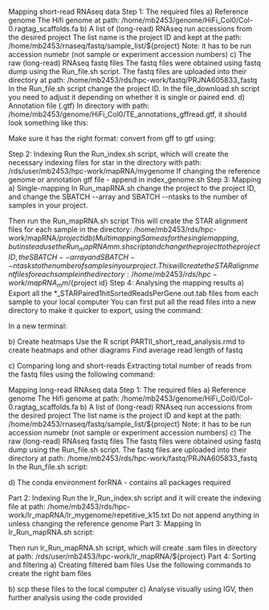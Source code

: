 Mapping short-read RNAseq data
Step 1: The required files
a) Reference genome
The Hifi genome at path: /home/mb2453/genome/HiFi_Col0/Col-0.ragtag_scaffolds.fa
b) A list of (long-read) RNAseq run accessions from the desired project
The list name is the project ID and kept at the path: /home/mb2453/rnaseq/fastq/sample_list/${project}
Note: it has to be run accession numebr (not sample or experiment accession numbers)
c) The raw (long-read) RNAseq fastq files
The fastq files were obtained using fastq dump using the Run_file.sh script. The fastq files are uploaded into their directory at path: /home/mb2453/rds/hpc-work/fastq/PRJNA605833_fastq
In the Run_file.sh script change the project ID. In the file_download.sh script you need to adjust it depending on whether it is single or paired end.
d) Annotation file (.gtf)
In directory with path: /home/mb2453/genome/HiFi_Col0/TE_annotations_gffread.gtf, it should look something like this:

Make sure it has the right format: convert from gff to gtf using:

Step 2: Indexing
Run the Run_index.sh script, which will create the necessary indexing files for star in the directory with path: /rds/user/mb2453/hpc-work/mapRNA/mygenome
If changing the reference genome or annotation gtf file - append in index_genome.sh
Step 3: Mapping
a) Single-mapping
In Run_mapRNA.sh change the project to the project ID, and change the SBATCH --array and SBATCH --ntasks to the number of samples in your project.

Then run the Run_mapRNA.sh script
This will create the STAR alignment files for each sample in the directory: /home/mb2453/rds/hpc-work/mapRNA/${project id}
b) Multimapping
Same as for the single mapping, but instead use the Run_mapRNAmm.sh script and change the project to the project ID, the SBATCH --array and SBATCH --ntasks to the number of samples in your project.
This will create the STAR alignment files for each sample in the directory: /home/mb2453/rds/hpc-work/mapRNA_mm/${project id}
Step 4: Analysing the mapping results
a) Export all the *_STARPaired1hitSortedReadsPerGene.out.tab files from each sample to your local computer
You can first put all the read files into a new directory to make it quicker to export, using the command:

In a new terminal:

b) Create heatmaps
Use the R script PARTII_short_read_analysis.rmd to create heatmaps and other diagrams
Find average read length of fastq

c) Comparing long and short-reads Extracting total number of reads from the fastq files using the following command:

Mapping long-read RNAseq data
Step 1: The required files
a) Reference genome
The Hifi genome at path: /home/mb2453/genome/HiFi_Col0/Col-0.ragtag_scaffolds.fa
b) A list of (long-read) RNAseq run accessions from the desired project
The list name is the project ID and kept at the path: /home/mb2453/rnaseq/fastq/sample_list/${project}
Note: it has to be run accession numebr (not sample or experiment accession numbers)
c) The raw (long-read) RNAseq fastq files
The fastq files were obtained using fastq dump using the Run_file.sh script. The fastq files are uploaded into their directory at path: /home/mb2453/rds/hpc-work/fastq/PRJNA605833_fastq
In the Run_file.sh script:

d) The conda environment forRNA - contains all packages required

Part 2: Indexing
Run the lr_Run_index.sh script and it will create the indexing file at path: /home/mb2453/rds/hpc-work/lr_mapRNA/lr_mygenome/repetitive_k15.txt
Do not append anything in unless changing the reference genome
Part 3: Mapping
In lr_Run_mapRNA.sh script:

Then run lr_Run_mapRNA.sh script, which will create .sam files in directory at path: /rds/user/mb2453/hpc-work/lr_mapRNA/${project}
Part 4: Sorting and filtering
a) Creating filtered bam files
Use the following commands to create the right bam files

b) scp these files to the local computer
c) Analyse visually using IGV, then further analysis using the code provided

